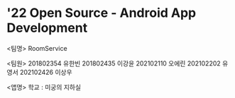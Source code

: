 # '22 Open Source - Android App Development

<팀명> RoomService

<팀원> 
201802354 유한빈
201802435 이강윤
202102110 오에린
202102202 유영서
202102426 이상우

<앱명> 학교 : 미궁의 지하실
